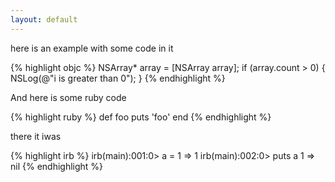 ```yaml
---
layout: default
---
```


here is an example with some code in it

{% highlight objc %}
NSArray* array = [NSArray array];
if (array.count > 0) {
	NSLog(@"i is greater than 0");
}
{% endhighlight %}


And here is some ruby code

{% highlight ruby %}
def foo
  puts 'foo'
end
{% endhighlight %}


there it iwas

{% highlight irb %}
irb(main):001:0> a = 1
=> 1
irb(main):002:0> puts a
1
=> nil
{% endhighlight %}
